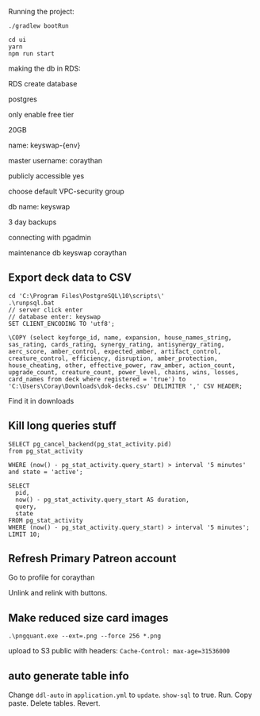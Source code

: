 
Running the project:

```
./gradlew bootRun
```

```
cd ui
yarn
npm run start
```


making the db in RDS:

RDS create database

postgres

only enable free tier

20GB

name: keyswap-{env}

master username: coraythan

publicly accessible yes

choose default VPC-security group

db name: keyswap

3 day backups

connecting with pgadmin

maintenance db keyswap
coraythan

## Export deck data to CSV

```
cd 'C:\Program Files\PostgreSQL\10\scripts\'
.\runpsql.bat
// server click enter
// database enter: keyswap
SET CLIENT_ENCODING TO 'utf8';

\COPY (select keyforge_id, name, expansion, house_names_string, sas_rating, cards_rating, synergy_rating, antisynergy_rating, aerc_score, amber_control, expected_amber, artifact_control, creature_control, efficiency, disruption, amber_protection, house_cheating, other, effective_power, raw_amber, action_count, upgrade_count, creature_count, power_level, chains, wins, losses, card_names from deck where registered = 'true') to 'C:\Users\Coray\Downloads\dok-decks.csv' DELIMITER ',' CSV HEADER;
```

Find it in downloads 


## Kill long queries stuff
```
SELECT pg_cancel_backend(pg_stat_activity.pid)
from pg_stat_activity

WHERE (now() - pg_stat_activity.query_start) > interval '5 minutes' and state = 'active';

SELECT
  pid,
  now() - pg_stat_activity.query_start AS duration,
  query,
  state
FROM pg_stat_activity
WHERE (now() - pg_stat_activity.query_start) > interval '5 minutes'; 
LIMIT 10;
```

## Refresh Primary Patreon account

Go to profile for coraythan

Unlink and relink with buttons.

## Make reduced size card images

`.\pngquant.exe --ext=.png --force 256 *.png`

upload to S3 public with headers: `Cache-Control: max-age=31536000`

## auto generate table info

Change `ddl-auto` in `application.yml` to `update`. `show-sql` to true. Run. Copy paste. Delete tables. Revert.